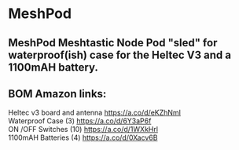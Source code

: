 # MeshPod
## MeshPod Meshtastic Node Pod "sled" for waterproof(ish) case for the Heltec V3 and a 1100mAH battery. 

## BOM Amazon links: 
Heltec v3 board and antenna https://a.co/d/eKZhNmI <br>
Waterproof Case (3) https://a.co/d/6Y3aP6f <br>
ON /OFF Switches (10) https://a.co/d/1WXkHrl <br>
1100mAH Batteries (4) https://a.co/d/0Xacv6B <br>
